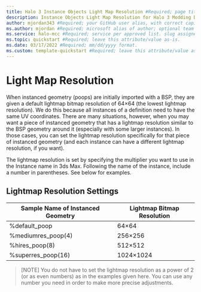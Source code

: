 ```yaml
---
title: Halo 3 Instance Objects Light Map Resolution #Required; page title is displayed in search results. Include the brand.
description: Instance Objects Light Map Resolution for Halo 3 Modding Documentation. #Required; article description that is displayed in search results. 
author: mjordan343 #Required; your GitHub user alias, with correct capitalization.
ms.author: mjordan #Required; microsoft alias of author; optional team alias.
ms.service: halo-mcc #Required; service per approved list. slug assigned by ACOM.
ms.topic: quickstart #Required; leave this attribute/value as-is.
ms.date: 03/17/2022 #Required; mm/dd/yyyy format.
ms.custom: template-quickstart #Required; leave this attribute/value as-is.
---
```


# Light Map Resolution

When instanced geometry (poops) are initially imported with a BSP, they are given a default lightmap bitmap resolution of 64×64 (the lowest lightmap resolution). We do this because all instances of a definition need to have the same UV coordinates. There are many situations, however, when you may want a piece of instanced geometry that has a lightmap resolution similar to the BSP geometry around it (especially with some larger instances). In those cases, you can set the lightmap resolution specifically for that piece of instanced geometry (and each instance can have a different lightmap resolution, if you want).

The lightmap resolution is set by specifying the multiplier you want to use in the Instance name in 3ds Max. Following the name of the instance, include a number in parentheses. See below for examples.

## **Lightmap Resolution Settings**

|**Sample Name of Instanced Geometry**|**Lightmap Bitmap Resolution**|
|----|----|
|%default_poop|64×64|
|%mediumres_poop(4)|256×256|
|%hires_poop(8)|512×512|
|%superres_poop(16)|1024×1024|

> [NOTE]
> You do not have to set the lightmap resolution as a power of 2 (or as even numbers) as in the examples given here. You can use any number you need in order to make more precise adjustments.
